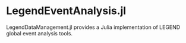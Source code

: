 # LegendEventAnalysis.jl

LegendDataManagement.jl provides a Julia implementation of LEGEND global event analysis tools.
